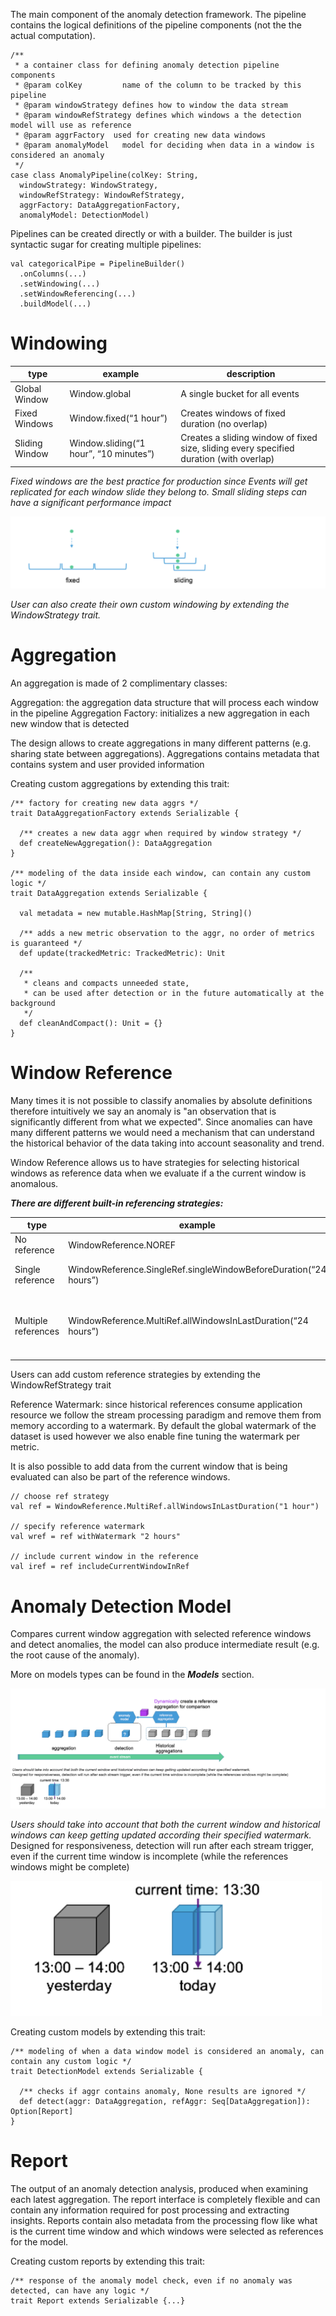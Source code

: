The main component of the anomaly detection framework. The pipeline contains the logical definitions of the pipeline components (not the the actual computation).

```
/**
 * a container class for defining anomaly detection pipeline components
 * @param colKey         name of the column to be tracked by this pipeline
 * @param windowStrategy defines how to window the data stream
 * @param windowRefStrategy defines which windows a the detection model will use as reference
 * @param aggrFactory  used for creating new data windows
 * @param anomalyModel   model for deciding when data in a window is considered an anomaly
 */
case class AnomalyPipeline(colKey: String,
  windowStrategy: WindowStrategy,
  windowRefStrategy: WindowRefStrategy,
  aggrFactory: DataAggregationFactory,
  anomalyModel: DetectionModel)
```

Pipelines can be created directly or with a builder. The builder is just syntactic sugar for creating multiple pipelines:

```
val categoricalPipe = PipelineBuilder()
  .onColumns(...)
  .setWindowing(...)
  .setWindowReferencing(...)
  .buildModel(...)
```
# Windowing

| type | example | description |
|------|---------|-------------|
|Global Window| Window.global| A single bucket for all events|
|Fixed Windows| Window.fixed(“1 hour”)|Creates windows of fixed duration (no overlap)|
|Sliding Window|Window.sliding(“1 hour”, “10 minutes”)|Creates a sliding window of fixed size, sliding every specified duration (with overlap)|

*Fixed windows are the best practice for production since Events will get replicated for each window slide they belong to. Small sliding steps can have a significant performance impact*

![windows](images/windows.png)

*User can also create their own custom windowing by extending the WindowStrategy trait.*

# Aggregation

An aggregation is made of 2 complimentary classes:

Aggregation: the aggregation data structure that will process each window in the pipeline
Aggregation Factory: initializes a new aggregation in each new window that is detected


The design allows to create aggregations in many different patterns (e.g. sharing state between aggregations).
Aggregations contains metadata that contains system and user provided information



Creating custom aggregations by extending this trait:

```
/** factory for creating new data aggrs */
trait DataAggregationFactory extends Serializable {
 
  /** creates a new data aggr when required by window strategy */
  def createNewAggregation(): DataAggregation
}
 
/** modeling of the data inside each window, can contain any custom logic */
trait DataAggregation extends Serializable {
 
  val metadata = new mutable.HashMap[String, String]()
 
  /** adds a new metric observation to the aggr, no order of metrics is guaranteed */
  def update(trackedMetric: TrackedMetric): Unit
 
  /**
   * cleans and compacts unneeded state,
   * can be used after detection or in the future automatically at the background
   */
  def cleanAndCompact(): Unit = {}
}
```

# Window Reference

Many times it is not possible to classify anomalies by absolute definitions therefore intuitively we say an anomaly is "an observation that is significantly different from what we expected".
Since anomalies can have many different patterns we would need a mechanism that can understand the historical behavior of the data taking into account seasonality and trend.

Window Reference allows us to have strategies for selecting historical windows as reference data when we evaluate if a the current window is anomalous.

___There are different built-in referencing strategies:___

|type|example|Canned options|
|----|-------|--------------|
|No reference|WindowReference.NOREF|NOREF|
|Single reference|WindowReference.SingleRef.singleWindowBeforeDuration(“24 hours”)|lastWindow <br>previousNthWindow <br> singleWindowBeforeDuration|
|Multiple references|WindowReference.MultiRef.allWindowsInLastDuration(“24 hours”)|allWindowsInLastDuration <br> lastNWindows <br> dailyWindows <br> windowsBetweenTs <br> recurringInterval <br> recurringDuration <br>|


Users can add custom reference strategies by extending the WindowRefStrategy trait

Reference Watermark: since historical references consume application resource we follow the stream processing paradigm and remove them from memory according to a watermark. By default the global watermark of the dataset is used however we also enable fine tuning the watermark per metric.

It is also possible to add data from the current window that is being evaluated can also be part of the reference windows.

```
// choose ref strategy
val ref = WindowReference.MultiRef.allWindowsInLastDuration("1 hour")
 
// specify reference watermark
val wref = ref withWatermark "2 hours"
 
// include current window in the reference
val iref = ref includeCurrentWindowInRef
```
# Anomaly Detection Model 

Compares current window aggregation with selected reference windows and detect anomalies, the model can also produce intermediate result (e.g. the root cause of the anomaly).

More on models types can be found in the ___Models___ section.

![detection model](images/detectionModel.png)

*Users should take into account that both the current window and historical windows can keep getting updated according their specified watermark.*
Designed for responsiveness, detection will run after each stream trigger, even if the current time window is incomplete (while the references windows might be complete)

![timecut](images\timecut.png)

Creating custom models by extending this trait:

```
/** modeling of when a data window model is considered an anomaly, can contain any custom logic */
trait DetectionModel extends Serializable {
 
  /** checks if aggr contains anomaly, None results are ignored */
  def detect(aggr: DataAggregation, refAggr: Seq[DataAggregation]): Option[Report]
}
```
# Report

The output of an anomaly detection analysis, produced when examining each latest aggregation. The report interface is completely flexible and can contain any information required for post processing and extracting insights.
Reports contain also metadata from the processing flow like what is the current time window and which windows were selected as references for the model.


Creating custom reports by extending this trait:
```
/** response of the anomaly model check, even if no anomaly was detected, can have any logic */
trait Report extends Serializable {...}
```

